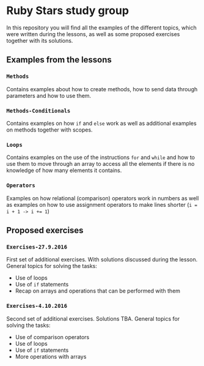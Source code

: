 # Ruby Stars study group

In this repository you will find all the examples of the different topics, which were written during the lessons, as well as some proposed exercises together with its solutions.

## Examples from the lessons
### `Methods`
Contains examples about how to create methods, how to send data through parameters and how to use them.

### `Methods-Conditionals`
Contains examples on how `if` and `else` work as well as additional examples on methods together with scopes.

### `Loops`
Contains examples on the use of the instructions `for` and `while` and how to use them to move through an array to access all the elements if there is no knowledge of how many elements it contains.

### `Operators`
Examples on how relational (comparison) operators work in numbers as well as examples on how to use assignment operators to make lines shorter (`i = i + 1 -> i += 1`)

## Proposed exercises
### `Exercises-27.9.2016`
First set of additional exercises. With solutions discussed during the lesson.
General topics for solving the tasks:
* Use of loops
* Use of `if` statements
* Recap on arrays and operations that can be performed with them

### `Exercises-4.10.2016`
Second set of additional exercises. Solutions TBA.
General topics for solving the tasks:
* Use of comparison operators
* Use of loops
* Use of `if` statements
* More operations with arrays

